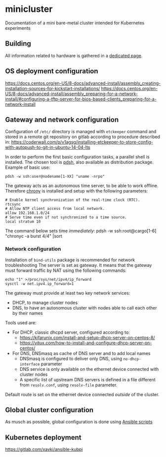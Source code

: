 # minicluster

Documentation of a mini bare-metal cluster intended for Kubernetes experiments 

## Building

All information related to hardware is gathered in a [dedicated page](./hardware/README.md).

## OS deployment configuration

https://docs.centos.org/en-US/8-docs/advanced-install/assembly_creating-installation-sources-for-kickstart-installations/
https://docs.centos.org/en-US/8-docs/advanced-install/assembly_preparing-for-a-network-install/#configuring-a-tftp-server-for-bios-based-clients_preparing-for-a-network-install

## Gateway and network configuration

Configuration of `/etc/` directory is managed with `etckeeper` command and stored in a remote git repository on gitlab according to procedure described in: https://coderwall.com/p/v1agsg/installing-etckeeper-to-store-config-with-autopush-to-git-in-ubuntu-14-04-lts

In order to perform the first basic configuration tasks, a parallel shell is installed. The chosen tool is [pdsh](https://github.com/chaos/pdsh), also available as distribution package. Example of basic use: 

    pdsh -w ssh:user@nodename[1-XX] "uname -nrpo"

The gateway acts as an autonomous time server, to be able to work offline. Therefore [chrony](https://www.itzgeek.com/post/how-to-install-ntp-chrony-on-centos-8-centos-7-rhel-8-rhel-7/) is installed and setup with the following parameters:

    # Enable kernel synchronization of the real-time clock (RTC).
    rtcsync
    # Allow NTP client access from local network.
    allow 192.168.1.0/24
    # Serve time even if not synchronized to a time source.
    local stratum 10


The command below sets time *immediately*:
    pdsh -w ssh:root@cargo[1-6] "chronyc -a burst 4/4" |sort

### Network configuration

Installation of `bind-utils` package is recommended for network troubleshooting
The server is set as gateway. It means that the gateway must forward traffic by NAT using the following commands:

    echo "1" >/proc/sys/net/ipv4/ip_forward
    sysctl -w net.ipv4.ip_forward=1

The gateway must provide at least two key network services:
* DHCP, to manage cluster nodes 
* DNS, to have an autonomous cluster with nodes able to call each other by their names

Tools used are:
* For DHCP, classic dhcpd server, configured according to:
    * https://kifarunix.com/install-and-setup-dhcp-server-on-centos-8/
    * https://vitux.com/how-to-install-and-configure-dhcp-server-on-centos/
* For DNS, DNSmasq as cache of DNS server and to add local names
    * DNSmasq is configured to deliver only DNS, using `no-dhcp-interface` parameter
    * DNS service is only available on the ethernet device connected with cluster nodes 
    * A specific list of upstream DNS servers is defined in a file different from `resolv.conf`, using `resolv-file` parameter. 

Default route is set on the ethernet device connected *outside* of the cluster. 

## Global cluster configuration

As musch as possible, global configuration is done using [Ansible scripts](./ansible/README.md)

## Kubernetes deployment

https://gitlab.com/xavki/ansible-kubpi

